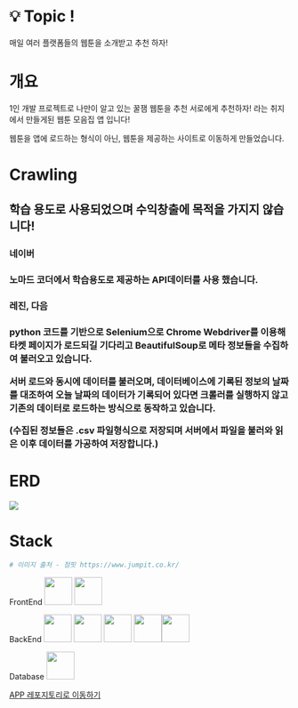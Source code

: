 # 💡 Topic !

매일 여러 플랫폼들의 웹툰을 소개받고 추천 하자!

# 개요  

1인 개발 프로젝트로 나만이 알고 있는 꿀잼 웹툰을 추천 서로에게 추천하자! 라는 취지에서 만들게된 웹툰 모음집 앱 입니다!  

웹툰을 앱에 로드하는 형식이 아닌, 웹툰을 제공하는 사이트로 이동하게 만들었습니다.  

# Crawling  

## 학습 용도로 사용되었으며 수익창출에 목적을 가지지 않습니다!  
<h3>네이버<h3>  
  노마드 코더에서 학습용도로 제공하는 API데이터를 사용 했습니다.  
<h3>레진, 다음<h3>  
  python 코드를 기반으로 Selenium으로 Chrome Webdriver를 이용해 타켓 페이지가 로드되길 기다리고 BeautifulSoup로 메타 정보들을 수집하여 불러오고 있습니다.  

서버 로드와 동시에 데이터를 불러오며, 데이터베이스에 기록된 정보의 날짜를 대조하여 오늘 날짜의 데이터가 기록되어 있다면 크롤러를 실행하지 않고 기존의 데이터로 로드하는 방식으로 동작하고 있습니다.  

(수집된 정보들은 .csv 파일형식으로 저장되며 서버에서 파일을 불러와 읽은 이후 데이터를 가공하여 저장합니다.)  

# ERD

<img src='https://velog.velcdn.com/images/rkdalsdl98/post/c984f8b1-5059-4006-ad56-1444131c1921/image.png'>

# Stack

```bash
# 이미지 출처 - 점핏 https://www.jumpit.co.kr/
```

FrontEnd
<img src='https://cdn.jumpit.co.kr/images/stacks/flutter.png' width="50" height="50"> <img src='https://cdn.jumpit.co.kr/images/stacks/dart.png' width="50" height="50">

BackEnd
<img src='https://cdn.jumpit.co.kr/images/stacks/typescript.png' width="50" height="50"> <img src='https://cdn.jumpit.co.kr/images/stacks/TypeORM.png' width="50" height="50"> <img src='https://cdn.jumpit.co.kr/images/stacks/nestjs.png' width="50" height="50"> <img src='https://cdn.jumpit.co.kr/images/stacks/node.js.png' width="50" height="50"><img src='https://cdn.jumpit.co.kr/images/stacks/python.png' width="50" height="50">

Database
<img src='https://cdn.jumpit.co.kr/images/stacks/mysql.png' width="50" height="50">  

[APP 레포지토리로 이동하기](https://github.com/rkdalsdl98/toonflix)